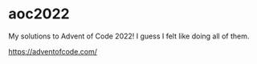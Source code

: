 # aoc2022
My solutions to Advent of Code 2022! I guess I felt like doing all of them.

https://adventofcode.com/
